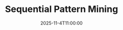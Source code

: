---
type: lecture
date: 2025-11-4T11:00:00
title: "Sequential Pattern Mining"
lecture_type: Lecture
thumbnail: /static_files/presentations/lec.jpg
links:
- url: https://github.com/data-mining-UniPI/teaching25/tree/lectures/rule_mining
  name: slides
hide_from_announcments: true
---